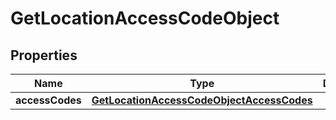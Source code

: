 

# GetLocationAccessCodeObject


## Properties

| Name | Type | Description | Notes |
|------------ | ------------- | ------------- | -------------|
|**accessCodes** | [**GetLocationAccessCodeObjectAccessCodes**](GetLocationAccessCodeObjectAccessCodes.md) |  |  [optional] |




